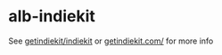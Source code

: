 # alb-indiekit

See [getindiekit/indiekit](https://github.com/getindiekit/indiekit) or [getindiekit.com/](https://getindiekit.com/) for more info
